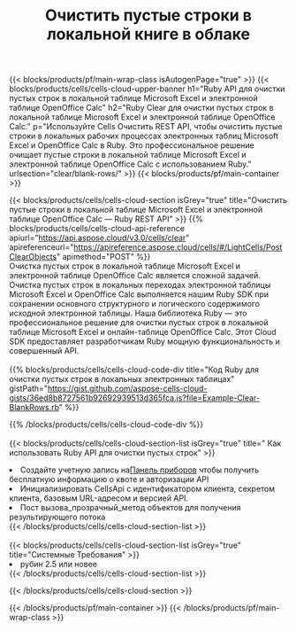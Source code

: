 ﻿---
title:  Очистить пустые строки в локальной книге в облаке
description: Облачные API и SDK для очистки пустых строк в Microsoft Excel и OpenOffice Calc. Очистите пустые строки в локальных электронных таблицах с помощью Cells Cloud API. SDK поддерживает различные языки разработки. Среди них Android, C#, Go, Java, NodeJS, Perl, PHP, Python, Ruby и swift.
url: /ru/ruby/clear/blank-rows/
---
{{< blocks/products/pf/main-wrap-class isAutogenPage="true" >}}
{{< blocks/products/cells/cells-cloud-upper-banner h1="Ruby API для очистки пустых строк в локальной таблице Microsoft Excel и электронной таблице OpenOffice Calc" h2="Ruby Clear для очистки пустых строк в локальной таблице Microsoft Excel и электронной таблице OpenOffice Calc." p="Используйте Cells Очистить REST API, чтобы очистить пустые строки в локальных рабочих процессах электронных таблиц Microsoft Excel и OpenOffice Calc в Ruby. Это профессиональное решение очищает пустые строки в локальной таблице Microsoft Excel и электронной таблице OpenOffice Calc с использованием Ruby." urlsection="clear/blank-rows/" >}}
{{< blocks/products/pf/main-container >}}

{{< blocks/products/cells/cells-cloud-section isGrey="true" title="Очистить пустые строки в локальной таблице Microsoft Excel и электронной таблице OpenOffice Calc — Ruby REST API" >}}
{{% blocks/products/cells/cells-cloud-api-reference apiurl="https://api.aspose.cloud/v3.0/cells/clear" apireferenceurl="https://apireference.aspose.cloud/cells/#/LightCells/PostClearObjects" apimethod="POST" %}}
<br/>
Очистка пустых строк в локальной таблице Microsoft Excel и электронной таблице OpenOffice Calc является сложной задачей. Очистка пустых строк в локальных переходах электронной таблицы Microsoft Excel и OpenOffice Calc выполняется нашим Ruby SDK при сохранении основного структурного и логического содержимого исходной электронной таблицы. Наша библиотека Ruby — это профессиональное решение для очистки пустых строк в локальной таблице Microsoft Excel и онлайн-таблице OpenOffice Calc. Этот Cloud SDK предоставляет разработчикам Ruby мощную функциональность и совершенный API.
<br/>
<br/>
{{% blocks/products/cells/cells-cloud-code-div title="Код Ruby для очистки пустых строк в локальных электронных таблицах" gistPath="https://gist.github.com/aspose-cells-cloud-gists/36ed8b8727561b92692939513d365fca.js?file=Example-Clear-BlankRows.rb" %}}
  
{{% /blocks/products/cells/cells-cloud-code-div %}}
<br/>
<br/>
{{< blocks/products/cells/cells-cloud-section-list isGrey="true" title=" Как использовать Ruby API для очистки пустых строк" >}}
<li> Создайте учетную запись на<a href="https://dashboard.aspose.cloud/">Панель приборов</a> чтобы получить бесплатную информацию о квоте и авторизации API</li>
<li>Инициализировать CellsApi с идентификатором клиента, секретом клиента, базовым URL-адресом и версией API.</li>
<li>Пост вызова_прозрачный_метод объектов для получения результирующего потока</li>
{{< /blocks/products/cells/cells-cloud-section-list >}}
<br/>
<br/>
{{< blocks/products/cells/cells-cloud-section-list isGrey="true" title="Системные Требования" >}}
<li>рубин 2.5 или новее</li>
{{< /blocks/products/cells/cells-cloud-section-list >}}

{{< /blocks/products/cells/cells-cloud-section >}}

{{< /blocks/products/pf/main-container >}}
{{< /blocks/products/pf/main-wrap-class >}}
